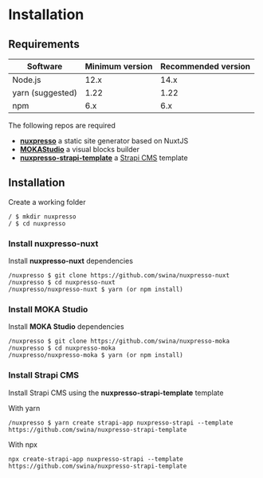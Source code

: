 # Installation

## Requirements

<table>
    <thead>
        <th>Software</th>
        <th>Minimum version</th>
        <th>Recommended version</th>
    </thead>
    <tbody>
        <tr>
            <td>Node.js</td>
            <td>12.x</td>
            <td>14.x</td>
        </tr>
        <tr>
            <td>yarn (suggested)</td>
            <td>1.22</td>
            <td>1.22</td>
        </tr>
        <tr>
            <td>npm</td>
            <td>6.x</td>
            <td>6.x</td>
        </tr>
    </tbody>
</table>

The following repos are required 

- **[nuxpresso](https://github.com/swina/nuxpresso-nuxt)** a static site generator based on NuxtJS
- **[MOKAStudio](https://github.com/swina/nuxpresso-moka)** a visual blocks builder
- **[nuxpresso-strapi-template](https://github.com/swina/nuxpresso-strapi)** a [Strapi CMS](https://strapi.io) template

## Installation

Create a working folder

```
/ $ mkdir nuxpresso
/ $ cd nuxpresso
```

### Install nuxpresso-nuxt

Install **nuxpresso-nuxt** dependencies

```
/nuxpresso $ git clone https://github.com/swina/nuxpresso-nuxt
/nuxpresso $ cd nuxpresso-nuxt
/nuxpresso/nuxpresso-nuxt $ yarn (or npm install)
```

### Install MOKA Studio

Install **MOKA Studio** dependencies

```
/nuxpresso $ git clone https://github.com/swina/nuxpresso-moka
/nuxpresso $ cd nuxpresso-moka
/nuxpresso/nuxpresso-moka $ yarn (or npm install)
```

### Install Strapi CMS

Install Strapi CMS using the **nuxpresso-strapi-template** template

With yarn 

```
/nuxpresso $ yarn create strapi-app nuxpresso-strapi --template https://github.com/swina/nuxpresso-strapi-template
```

With npx

```
npx create-strapi-app nuxpresso-strapi --template https://github.com/swina/nuxpresso-strapi-template
```




